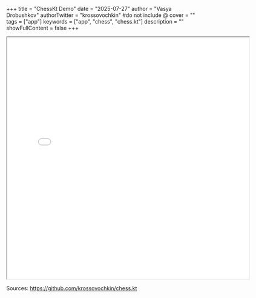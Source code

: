 +++
title = "ChessKt Demo"
date = "2025-07-27"
author = "Vasya Drobushkov"
authorTwitter = "krossovochkin" #do not include @
cover = ""
tags = ["app"]
keywords = ["app", "chess", "chess.kt"]
description = ""
showFullContent = false
+++

<iframe width="640px" height="640px" src="../../applications/chess.kt/index.html" style="margin: 0 auto; display: block; background-color: white;"></iframe>

Sources: https://github.com/krossovochkin/chess.kt
